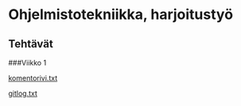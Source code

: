# Ohjelmistotekniikka, harjoitustyö

## Tehtävät

###Viikko 1

[komentorivi.txt](https://github.com/samulioll/ot-harjoitustyo/blob/main/laskarit/komentorivi.txt)

[gitlog.txt](https://github.com/samulioll/ot-harjoitustyo/blob/main/laskarit/gitlog.txt)
